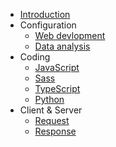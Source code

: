 - [Introduction](/)
- Configuration
  - [Web devlopment](configuration/web-development.md)
  - [Data analysis](configuration/data-analysis.md)
- Coding
  - [JavaScript](coding/javascript.md)
  - [Sass](coding/sass.md)
  - [TypeScript](coding/typescript.md)
  - [Python](coding/python.md)
- Client & Server
  - [Request](client-and-server/request.md)
  - [Response](client-and-server/response.md)
